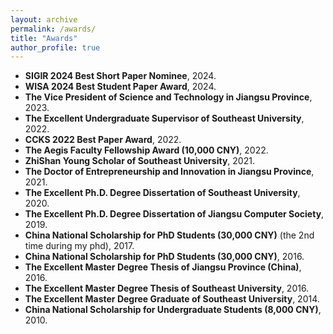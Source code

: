 ```yaml
---
layout: archive
permalink: /awards/
title: "Awards"
author_profile: true
---
```

* **SIGIR 2024 Best Short Paper Nominee**, 2024.
* **WISA 2024 Best Student Paper Award**, 2024.
* **The Vice President of Science and Technology in Jiangsu Province**, 2023.
* **The Excellent Undergraduate Supervisor of Southeast University**, 2022.
* **CCKS 2022 Best Paper Award**, 2022.
* **The Aegis Faculty Fellowship Award (10,000 CNY)**, 2022.
* **ZhiShan Young Scholar of Southeast University**, 2021.
* **The Doctor of Entrepreneurship and Innovation in Jiangsu Province**, 2021.
* **The Excellent Ph.D. Degree Dissertation of Southeast University**, 2020.
* **The Excellent Ph.D. Degree Dissertation of Jiangsu Computer Society**, 2019.
* **China National Scholarship for PhD Students (30,000 CNY)** (the 2nd time during my phd), 2017.
* **China National Scholarship for PhD Students (30,000 CNY)**, 2016.
* **The Excellent Master Degree Thesis of Jiangsu Province (China)**, 2016.
* **The Excellent Master Degree Thesis of Southeast University**, 2016.
* **The Excellent Master Degree Graduate of Southeast University**, 2014.
* **China National Scholarship for Undergraduate Students (8,000 CNY)**, 2010.